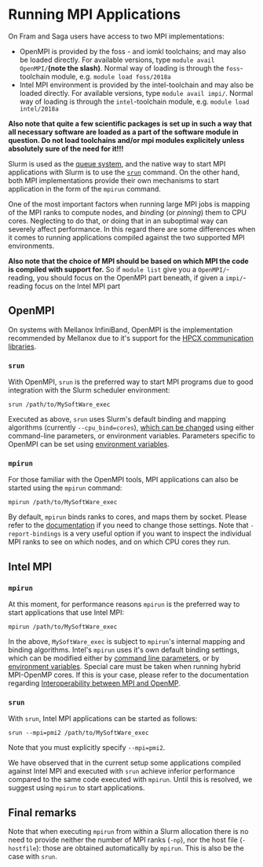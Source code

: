 # Running MPI Applications

On Fram and Saga users have access to two MPI implementations:

* OpenMPI is provided by the foss - and iomkl toolchains; and may also
  be loaded directly. For available versions, type `module avail
  OpenMPI/`**(note the slash)**. Normal way of loading is through the
  `foss`-toolchain module, e.g. `module load foss/2018a`
* Intel MPI environment is provided by the intel-toolchain and may
  also be loaded directly. For available versions, type `module avail
  impi/`. Normal way of loading is through the `intel`-toolchain
  module, e.g.  `module load intel/2018a`

**Also note that quite a few scientific packages is set up in such a
way that all necessary software are loaded as a part of the software
module in question. Do not load toolchains and/or mpi modules
explicitely unless absolutely sure of the need for it!!!**

Slurm is used as the [queue system](queu_system.md), and the native
way to start MPI applications with Slurm is to use the
[`srun`](https://slurm.schedmd.com/srun.html) command. On the other
hand, both MPI implementations provide their own mechanisms to start
application in the form of the `mpirun` command.

One of the most important factors when running large MPI jobs is
mapping of the MPI ranks to compute nodes, and *binding* (or
*pinning*) them to CPU cores. Neglecting to do that, or doing that in
an suboptimal way can severely affect performance. In this regard
there are some differences when it comes to running applications
compiled against the two supported MPI environments.

**Also note that the choice of MPI should be based on which MPI the
code is compiled with support for.** So if `module list` give you a
`OpenMPI/`-reading, you should focus on the OpenMPI part beneath, if
given a `impi/`-reading focus on the Intel MPI part

## OpenMPI

On systems with Mellanox InfiniBand, OpenMPI is the implementation
recommended by Mellanox due to it's support for the [HPCX
communication
libraries](http://www.mellanox.com/page/products_dyn?product_family=189&mtag=hpc-x).

### `srun`

With OpenMPI, `srun` is the preferred way to start MPI programs due to
good integration with the Slurm scheduler environment:

```
srun /path/to/MySoftWare_exec
```

Executed as above, `srun` uses Slurm's default binding and mapping
algorithms (currently `--cpu_bind=cores`), [which can be
changed](https://slurm.schedmd.com/srun.html) using either
command-line parameters, or environment variables. Parameters specific
to OpenMPI can be set using [environment
variables](https://www.open-mpi.org/faq/?category=tuning#setting-mca-params).

### `mpirun`

For those familiar with the OpenMPI tools, MPI applications can also
be started using the `mpirun` command:

```
mpirun /path/to/MySoftWare_exec
```

By default, `mpirun` binds ranks to cores, and maps them by
socket. Please refer to the
[documentation](https://www.open-mpi.org/doc/v2.1/man1/mpirun.1.php)
if you need to change those settings. Note that `-report-bindings` is
a very useful option if you want to inspect the individual MPI ranks
to see on which nodes, and on which CPU cores they run.


## Intel MPI

### `mpirun`

At this moment, for performance reasons `mpirun` is the preferred way
to start applications that use Intel MPI:

```
mpirun /path/to/MySoftWare_exec
```

In the above, `MySoftWare_exec` is subject to `mpirun`'s internal
mapping and binding algorithms. Intel's `mpirun` uses it's own default
binding settings, which can be modified either by [command line
parameters](https://software.intel.com/en-us/node/589999), or by
[environment
variables](https://software.intel.com/en-us/mpi-developer-reference-windows-environment-variables-for-process-pinning).
Special care must be taken when running hybrid MPI-OpenMP cores. If
this is your case, please refer to the documentation regarding
[Interoperability between MPI and
OpenMP](https://software.intel.com/en-us/mpi-developer-reference-windows-interoperability-with-openmp-api).

### `srun`

With `srun`, Intel MPI applications can be started as follows:

```
srun --mpi=pmi2 /path/to/MySoftWare_exec
```

Note that you must explicitly specify `--mpi=pmi2`.

We have observed that in the current setup some applications compiled
against Intel MPI and executed with `srun` achieve inferior
performance compared to the same code executed with `mpirun`. Until
this is resolved, we suggest using `mpirun` to start applications.

## Final remarks

Note that when executing `mpirun` from within a Slurm allocation there
is no need to provide neither the number of MPI ranks (`-np`), nor the
host file (`-hostfile`): those are obtained automatically by
`mpirun`.  This is also be the case with `srun`.
